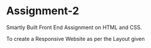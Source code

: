 # Assignment-2

Smartly Built Front End Assignment on HTML and CSS.

To create a Responsive Website as per the Layout given

